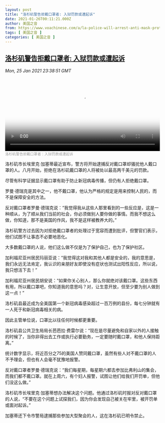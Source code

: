 ```yaml
---
layout: post
title: "洛杉矶警告拒戴口罩者: 入狱罚款或遭起诉"
date: 2021-01-26T00:11:21.000Z
author: 美国之音
from: https://www.voachinese.com/a/la-police-will-arrest-anti-mask-protestors-who-harass-others-20210125/5751413.html
tags: [ 美国之音 ]
categories: [ 美国之音 ]
---
```

<!--1611619881000-->
[洛杉矶警告拒戴口罩者: 入狱罚款或遭起诉](https://www.voachinese.com/a/la-police-will-arrest-anti-mask-protestors-who-harass-others-20210125/5751413.html)
------

<div>
<div><i>Mon, 25 Jan 2021 23:38:51 GMT</i></div><video poster="https://images.weserv.nl?url=gdb.voanews.com/870c5987-ea03-4b5f-82f0-fa021d714917_tv_r1_s_w900.jpg" src="https://av.voanews.com/Videoroot/Pangeavideo/2021/01/8/87/870c5987-ea03-4b5f-82f0-fa021d714917_240p.mp4" style="width:100%" controls></video><div><small style="color: #999;">洛杉矶警告拒戴口罩者：入狱罚款或遭起诉</small></div><p>洛杉矶市长埃里克·加塞蒂最近宣布，警方将开始逮捕反对戴口罩却骚扰他人戴口罩的人。八月开始，拒绝在洛杉矶戴口罩的人将被处以最高两千美元的罚款。</p><p>尽管有科学证据显示戴口罩有助于防止新冠病毒传播，但仍有人拒绝戴口罩。</p><p>罗曼·德瑞克是其中之一，他不戴口罩，他认为严格的规定是用来控制人民的，而不是保障安全的方法。</p><p>反对戴口罩者罗曼·德瑞克说：“我觉得我从这些人那里看到的一些反应是，这是一种顺从，为了顺从我们当前的社会，你必须做别人要你做的事情。而我不想这么做，你知道，那不是美国的作风，我不是这样被教养大的。”</p><p>洛杉矶警方过去因为对拒绝戴口罩者的处理过于宽容而遭到批评，但警官们表示，他们试图不让事态不必要地恶化。</p><p>大多数戴口罩的人说，他们这么做不仅是为了保护自己，也为了保护社区。</p><p>加利福尼亚州居民玛丽亚说：“我觉得这对我和其他人都是安全的，我的意思是，我们永远无法肯定，我认识的亲朋好友即使没有症状也测试出阳性反应，所以说，我只想活下去！”</p><p>加利福尼亚州居民胡安说：“如果你关心别人，那么你就绝对该戴口罩。这些东西有用，所以戴口罩吧，你知道我的意思吗？对，让生意开放，但至少要为别人做到这一点！”</p><p>洛杉矶县最近成为全美国第一个新冠病毒感染超过一百万例的县份，每七分钟就有一人死于和新冠病毒相关的病。</p><p>因此主管单位说，口罩比以往任何时候都更重要。</p><p>洛杉矶县公共卫生局局长芭芭拉·费雷尔说：“现在是尽量避免和自家以外的人接触的时候了，当你非得出去工作或执行必要勤务，一定要随时戴口罩，和他人保持距离。”</p><p>统计数字显示，将近百分之75的美国人赞同戴口罩，虽然有些人对不戴口罩的人不予理会，但也有人会毫不犹豫地报警。</p><p>反对戴口罩者罗曼·德瑞克说：“我们每星期，每星期六都去参加比弗利山的集会，而我们都不戴口罩。就在上周六，有个妇人报警，试图让他们给我们开罚单，但他们没这么做。”</p><p>洛杉矶市长埃里克·加塞蒂想办法解决这个问题。他通过洛杉矶时报对反对戴口罩的人说，“不要在这个问题上试探我们，因为你会发现自己被关在牢里，被开罚单或面对起诉。”</p><p>加塞蒂还下令市警局逮捕那些参加大型聚会的人，这在洛杉矶已明令禁止。</p>
</div>
